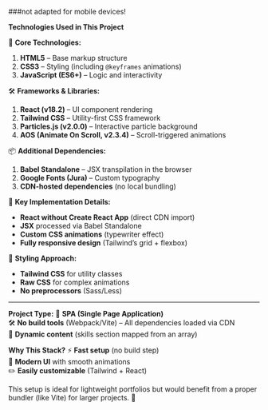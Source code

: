 ###not adapted for mobile devices!

 **Technologies Used in This Project**

🌟 **Core Technologies:**
1. **HTML5** – Base markup structure  
2. **CSS3** – Styling (including `@keyframes` animations)  
3. **JavaScript (ES6+)** – Logic and interactivity  

🛠 **Frameworks & Libraries:**
1. **React (v18.2)** – UI component rendering  
2. **Tailwind CSS** – Utility-first CSS framework  
3. **Particles.js (v2.0.0)** – Interactive particle background  
4. **AOS (Animate On Scroll, v2.3.4)** – Scroll-triggered animations  

📦 **Additional Dependencies:**
1. **Babel Standalone** – JSX transpilation in the browser  
2. **Google Fonts (Jura)** – Custom typography  
3. **CDN-hosted dependencies** (no local bundling)  

🔧 **Key Implementation Details:**
- **React without Create React App** (direct CDN import)  
- **JSX** processed via Babel Standalone  
- **Custom CSS animations** (typewriter effect)  
- **Fully responsive design** (Tailwind’s grid + flexbox)  

🎨 **Styling Approach:**
- **Tailwind CSS** for utility classes  
- **Raw CSS** for complex animations  
- **No preprocessors** (Sass/Less)  
______________________________________________________________________________________________________________________
 **Project Type:**
📌 **SPA (Single Page Application)**  
🛠️ **No build tools** (Webpack/Vite) – All dependencies loaded via CDN  
🔄 **Dynamic content** (skills section mapped from an array)  

 **Why This Stack?**
⚡ **Fast setup** (no build step)  
🎨 **Modern UI** with smooth animations  
✏️ **Easily customizable** (Tailwind + React)  

This setup is ideal for lightweight portfolios but would benefit from a proper bundler (like Vite) for larger projects. 🚀
